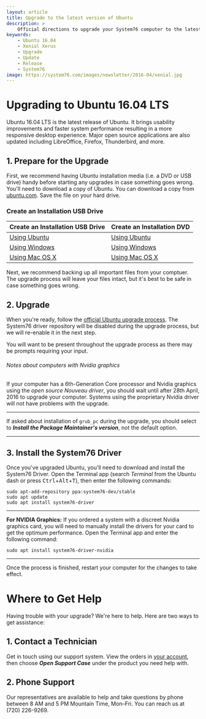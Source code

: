 ```yaml
---
layout: article
title: Upgrade to the latest version of Ubuntu
description: >
    Official directions to upgrade your System76 computer to the latest version of Ubuntu.
keywords:
    - Ubuntu 16.04
    - Xenial Xerus
    - Upgrade
    - Update
    - Release
    - System76
image: https://system76.com/images/newsletter/2016-04/xenial.jpg
---
```


# Upgrading to Ubuntu 16.04 LTS

Ubuntu 16.04 LTS is the latest release of Ubuntu. It brings usability improvements and faster system performance resulting in a more responsive desktop experience. Major open source applications are also updated including LibreOffice, Firefox, Thunderbird, and more.

## 1. Prepare for the Upgrade

First, we recommend having Ubuntu installation media (i.e. a DVD or USB drive) handy before starting any upgrades in case something goes wrong. You'll need to download a copy of Ubuntu. You can download a copy from [ubuntu.com](http://www.ubuntu.com/download/desktop). Save the file on your hard drive.

### Create an Installation USB Drive

Create an Installation USB Drive  | Create an Installation DVD
--------------------------------- | ---------------------------
[Using Ubuntu](http://www.ubuntu.com/download/desktop/create-a-usb-stick-on-ubuntu) | [Using Ubuntu](http://www.ubuntu.com/download/desktop/burn-a-dvd-on-ubuntu)
[Using Windows](http://www.ubuntu.com/download/desktop/create-a-usb-stick-on-windows) | [Using Windows](http://www.ubuntu.com/download/desktop/burn-a-dvd-on-windows)
[Using Mac OS X](http://www.ubuntu.com/download/desktop/create-a-usb-stick-on-mac-osx) | [Using Mac OS X](http://www.ubuntu.com/download/desktop/burn-a-dvd-on-mac-osx)

Next, we recommend backing up all important files from your comptuer. The upgrade process will leave your files intact, but it's best to be safe in case something goes wrong.

## 2. Upgrade

When you're ready, follow the [official Ubuntu upgrade process](http://www.ubuntu.com/download/desktop/upgrade). The System76 driver repository will be disabled during the upgrade process, but we will re-enable it in the next step.

You will want to be present throughout the upgrade process as there may be prompts requiring your input.

###### Notes about computers with Nvidia graphics

If your computer has a 6th-Generation Core processor and Nvidia graphics using the _open source Nouveau driver_, you should wait until after 28th April, 2016 to upgrade your computer. Systems using the proprietary Nvidia driver will not have problems with the upgrade.

---

If asked about installation of `grub_pc` during the upgrade, you should select to **_Install the Package Maintainer's version_**, not the default option.

---

## 3. Install the System76 Driver

Once you've upgraded Ubuntu, you'll need to download and install the System76 Driver. Open the Terminal app (search _Terminal_ from the Ubuntu dash or press <kbd>Ctrl</kbd>+<kbd>Alt</kbd>+<kbd>T</kbd>), then enter the following commands:

    sudo apt-add-repository ppa:system76-dev/stable
    sudo apt update
    sudo apt install system76-driver

---

**For NVIDIA Graphics:** If you ordered a system with a discreet Nvidia graphics card, you will need to manually install the drivers for your card to get the optimum performance. Open the Terminal app and enter the following command:

    sudo apt install system76-driver-nvidia

---

Once the process is finished, restart your computer for the changes to take effect.

# Where to Get Help

Having trouble with your upgrade? We're here to help. Here are two ways to get assistance:

## 1. Contact a Technician

Get in touch using our support system. View the orders in [your account](https://system76.com/my-account/orders), then choose **_Open Support Case_** under the product you need help with.

## 2. Phone Support

Our representatives are available to help and take questions by phone between 8 AM and 5 PM Mountain Time, Mon–Fri. You can reach us at (720) 226-9269.
